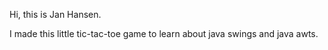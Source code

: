 Hi, this is Jan Hansen.

I made this little tic-tac-toe game to learn about java swings and java awts. 
